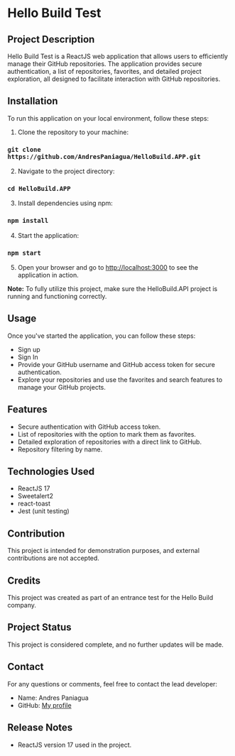 # Hello Build Test

## Project Description
Hello Build Test is a ReactJS web application that allows users to efficiently manage their GitHub repositories. The application provides secure authentication, a list of repositories, favorites, and detailed project exploration, all designed to facilitate interaction with GitHub repositories.

## Installation
To run this application on your local environment, follow these steps:

1. Clone the repository to your machine:
### `git clone https://github.com/AndresPaniagua/HelloBuild.APP.git`

2. Navigate to the project directory:
### `cd HelloBuild.APP`

3. Install dependencies using npm:
### `npm install`

4. Start the application:
### `npm start`

5. Open your browser and go to [http://localhost:3000](http://localhost:3000) to see the application in action.

**Note:** To fully utilize this project, make sure the HelloBuild.API project is running and functioning correctly.

## Usage
Once you've started the application, you can follow these steps:

- Sign up
- Sign In
- Provide your GitHub username and GitHub access token for secure authentication.
- Explore your repositories and use the favorites and search features to manage your GitHub projects.

## Features
- Secure authentication with GitHub access token.
- List of repositories with the option to mark them as favorites.
- Detailed exploration of repositories with a direct link to GitHub.
- Repository filtering by name.

## Technologies Used
- ReactJS 17
- Sweetalert2
- react-toast
- Jest (unit testing)

## Contribution
This project is intended for demonstration purposes, and external contributions are not accepted.

## Credits
This project was created as part of an entrance test for the Hello Build company.

## Project Status
This project is considered complete, and no further updates will be made.

## Contact
For any questions or comments, feel free to contact the lead developer:

- Name: Andres Paniagua
- GitHub: [My profile](https://github.com/AndresPaniagua)

## Release Notes
- ReactJS version 17 used in the project.

